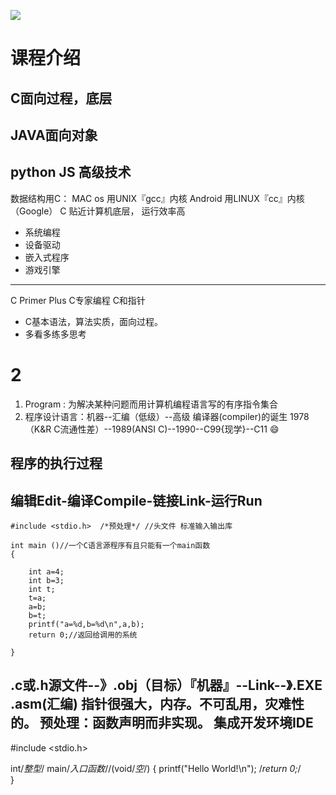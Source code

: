 ![](https://cn.bing.com/az/hprichbg/rb/CumulusCaribbean_ZH-CN4884493707_1920x1080.jpg)

# 课程介绍

## C面向过程，底层
## JAVA面向对象
## python JS 高级技术
  数据结构用C：
MAC os 用UNIX『gcc』内核
Android 用LINUX『cc』内核（Google）
C  贴近计算机底层， 运行效率高
+ 系统编程
+ 设备驱动
+ 嵌入式程序
+ 游戏引擎
-------
C Primer Plus
C专家编程
C和指针

+ C基本语法，算法实质，面向过程。
+ 多看多练多思考
# 2
1. Program : 为解决某种问题而用计算机编程语言写的有序指令集合
2. 程序设计语言：机器--汇编（低级）--高级
 编译器(compiler)的诞生
1978（K&R C流通性差）--1989(ANSI C)--1990--C99{现学}--C11
 :smile:
## 程序的执行过程
编辑Edit-编译Compile-链接Link-运行Run
---
	#include <stdio.h>  /*预处理*/ //头文件 标准输入输出库 
	
	int main ()//一个C语言源程序有且只能有一个main函数 
	{
		
		int a=4;
		int b=3;
		int t;
		t=a;
		a=b;
		b=t;
		printf("a=%d,b=%d\n",a,b);
		return 0;//返回给调用的系统 
		
	}
.c或.h源文件--》.obj（目标）『机器』--Link--》.EXE
.asm(汇编)
指针很强大，内存。不可乱用，灾难性的。
  预处理：函数声明而非实现。
集成开发环境IDE
---
#include <stdio.h>


int/*整型*/ main/*入口函数*//(void/*空*/)
{
	printf("Hello World!\n");
    /*return 0;*/	
}
